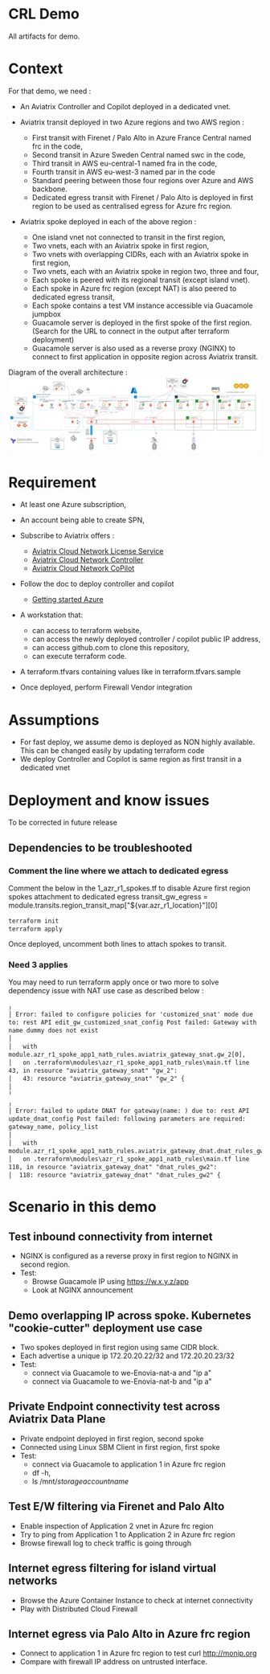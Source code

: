 # CRL Demo
All artifacts for demo.

# Context

For that demo, we need :

- An Aviatrix Controller and Copilot deployed in a dedicated vnet.

- Aviatrix transit deployed in two Azure regions and two AWS region :
  - First transit with Firenet / Palo Alto in Azure France Central named frc in the code,
  - Second transit in Azure Sweden Central named swc in the code,
  - Third transit in AWS eu-central-1 named fra in the code,
  - Fourth transit in AWS eu-west-3 named par in the code
  - Standard peering between those four regions over Azure and AWS backbone.
  - Dedicated egress transit with Firenet / Palo Alto is deployed in first region to be used as centralised egress for Azure frc region.

- Aviatrix spoke deployed in each of the above region :
  - One island vnet not connected to transit in the first region,
  - Two vnets, each with an Aviatrix spoke in first region,
  - Two vnets with overlapping CIDRs, each with an Aviatrix spoke in first region,
  - Two vnets, each with an Aviatrix spoke in region two, three and four,
  - Each spoke is peered with its regional transit (except island vnet).
  - Each spoke in Azure frc region (except NAT) is also peered to dedicated egress transit,
  - Each spoke contains a test VM instance accessible via Guacamole jumpbox
  - Guacamole server is deployed in the first spoke of the first region. (Search for the URL to connect in the output after terraform deployment)
  - Guacamole server is also used as a reverse proxy (NGINX) to connect to first application in opposite region across Aviatrix transit.

Diagram of the overall architecture :
![Architecture Diagram](images/overall-diagram.png)

# Requirement

- At least one Azure subscription,
- An account being able to create SPN,
- Subscribe to Aviatrix offers :
  - [Aviatrix Cloud Network License Service](https://portal.azure.com/#create/aviatrix-systems.aviatrix-controller-abu-saas) 
  - [Aviatrix Cloud Network Controller](https://azuremarketplace.microsoft.com/en/marketplace/apps/aviatrix-systems.aviatrix-controller?tab=Overview)
  - [Aviatrix Cloud Network CoPilot](https://azuremarketplace.microsoft.com/en/marketplace/apps/aviatrix-systems.aviatrix-copilot?tab=Overview)
  
- Follow the doc to deploy controller and copilot
  - [Getting started Azure](https://docs.aviatrix.com/documentation/latest/getting-started/getting-started-guide-azure.html)
- A workstation that:
  - can access to terraform website,
  - can access the newly deployed controller / copilot public IP address,
  - can access github.com to clone this repository,
  - can execute terraform code.
- A terraform.tfvars containing values like in terraform.tfvars.sample
- Once deployed, perform Firewall Vendor integration
  
# Assumptions

- For fast deploy, we assume demo is deployed as NON highly available. This can be changed easily by updating terraform code
- We deploy Controller and Copilot is same region as first transit in a dedicated vnet

# Deployment and know issues

To be corrected in future release
## Dependencies to be troubleshooted

### Comment the line where we attach to dedicated egress

Comment the below in the 1_azr_r1_spokes.tf to disable Azure first region spokes attachment to dedicated egress
transit_gw_egress = module.transits.region_transit_map["${var.azr_r1_location}"][0]

```
terraform init
terraform apply
```

Once deployed, uncomment both lines to attach spokes to transit.

### Need 3 applies

You may need to run terraform apply once or two more to solve dependency issue with NAT use case as described below :
```
╷
│ Error: failed to configure policies for 'customized_snat' mode due to: rest API edit_gw_customized_snat_config Post failed: Gateway with name dummy does not exist
│
│   with module.azr_r1_spoke_app1_natb_rules.aviatrix_gateway_snat.gw_2[0],
│   on .terraform\modules\azr_r1_spoke_app1_natb_rules\main.tf line 43, in resource "aviatrix_gateway_snat" "gw_2":
│   43: resource "aviatrix_gateway_snat" "gw_2" {
│
╵
╷
│ Error: failed to update DNAT for gateway(name: ) due to: rest API update_dnat_config Post failed: following parameters are required: gateway_name, policy_list
│
│   with module.azr_r1_spoke_app1_natb_rules.aviatrix_gateway_dnat.dnat_rules_gw2[0],
│   on .terraform\modules\azr_r1_spoke_app1_natb_rules\main.tf line 118, in resource "aviatrix_gateway_dnat" "dnat_rules_gw2":
│  118: resource "aviatrix_gateway_dnat" "dnat_rules_gw2" {

```
# Scenario in this demo

## Test inbound connectivity from internet
- NGINX is configured as a reverse proxy in first region to NGINX in second region.
- Test:
  - Browse Guacamole IP using https://w.x.y.z/app
  - Look at NGINX announcement

## Demo overlapping IP across spoke. Kubernetes "cookie-cutter" deployment use case
- Two spokes deployed in first region using same CIDR block.
- Each advertise a unique ip 172.20.20.22/32 and 172.20.20.23/32
- Test:
  - connect via Guacamole to we-Enovia-nat-a and "ip a"
  - connect via Guacamole to we-Enovia-nat-b and "ip a"

## Private Endpoint connectivity test across Aviatrix Data Plane
- Private endpoint deployed in first region, second spoke
- Connected using Linux SBM Client in first region, first spoke
- Test: 
  - connect via Guacamole to application 1 in Azure frc region
  - df -h, 
  - ls /mnt/*storageaccountname*

## Test E/W filtering via Firenet and Palo Alto
- Enable inspection of Application 2 vnet in Azure frc region
- Try to ping from Application 1 to Application 2 in Azure frc region
- Browse firewall log to check traffic is going through
  
## Internet egress filtering for island virtual networks
- Browse the Azure Container Instance to check at internet connectivity
- Play with Distributed Cloud Firewall

## Internet egress via Palo Alto in Azure frc region
- Connect to application 1 in Azure frc region to test curl http://monip.org
- Compare with firewall IP address on untrusted interface.